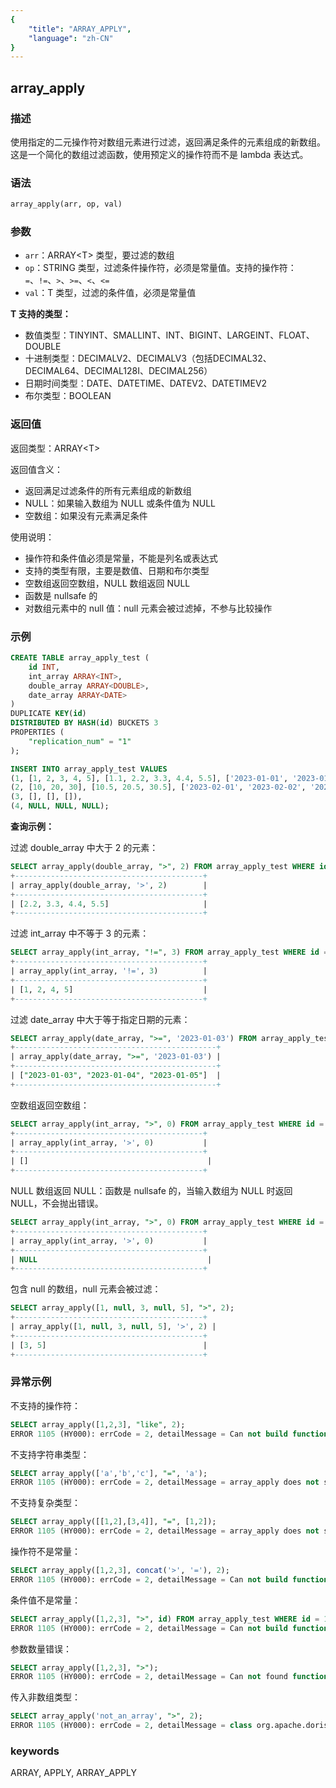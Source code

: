 ```yaml
---
{
    "title": "ARRAY_APPLY",
    "language": "zh-CN"
}
---
```


## array_apply

<version since="1.2.3">


</version>

### 描述

使用指定的二元操作符对数组元素进行过滤，返回满足条件的元素组成的新数组。这是一个简化的数组过滤函数，使用预定义的操作符而不是 lambda 表达式。

### 语法

```sql
array_apply(arr, op, val)
```

### 参数

- `arr`：ARRAY\<T> 类型，要过滤的数组
- `op`：STRING 类型，过滤条件操作符，必须是常量值。支持的操作符：`=`、`!=`、`>`、`>=`、`<`、`<=`
- `val`：T 类型，过滤的条件值，必须是常量值

**T 支持的类型：**
- 数值类型：TINYINT、SMALLINT、INT、BIGINT、LARGEINT、FLOAT、DOUBLE
- 十进制类型：DECIMALV2、DECIMALV3（包括DECIMAL32、DECIMAL64、DECIMAL128I、DECIMAL256）
- 日期时间类型：DATE、DATETIME、DATEV2、DATETIMEV2
- 布尔类型：BOOLEAN

### 返回值

返回类型：ARRAY\<T>

返回值含义：
- 返回满足过滤条件的所有元素组成的新数组
- NULL：如果输入数组为 NULL 或条件值为 NULL
- 空数组：如果没有元素满足条件

使用说明：
- 操作符和条件值必须是常量，不能是列名或表达式
- 支持的类型有限，主要是数值、日期和布尔类型
- 空数组返回空数组，NULL 数组返回 NULL
- 函数是 nullsafe 的
- 对数组元素中的 null 值：null 元素会被过滤掉，不参与比较操作

### 示例

```sql
CREATE TABLE array_apply_test (
    id INT,
    int_array ARRAY<INT>,
    double_array ARRAY<DOUBLE>,
    date_array ARRAY<DATE>
)
DUPLICATE KEY(id)
DISTRIBUTED BY HASH(id) BUCKETS 3
PROPERTIES (
    "replication_num" = "1"
);

INSERT INTO array_apply_test VALUES
(1, [1, 2, 3, 4, 5], [1.1, 2.2, 3.3, 4.4, 5.5], ['2023-01-01', '2023-01-02', '2023-01-03', '2023-01-04', '2023-01-05']),
(2, [10, 20, 30], [10.5, 20.5, 30.5], ['2023-02-01', '2023-02-02', '2023-02-03']),
(3, [], [], []),
(4, NULL, NULL, NULL);
```

**查询示例：**

过滤 double_array 中大于 2 的元素：
```sql
SELECT array_apply(double_array, ">", 2) FROM array_apply_test WHERE id = 1;
+------------------------------------------+
| array_apply(double_array, '>', 2)        |
+------------------------------------------+
| [2.2, 3.3, 4.4, 5.5]                     |
+------------------------------------------+
```

过滤 int_array 中不等于 3 的元素：
```sql
SELECT array_apply(int_array, "!=", 3) FROM array_apply_test WHERE id = 1;
+------------------------------------------+
| array_apply(int_array, '!=', 3)          |
+------------------------------------------+
| [1, 2, 4, 5]                             |
+------------------------------------------+
```

过滤 date_array 中大于等于指定日期的元素：
```sql
SELECT array_apply(date_array, ">=", '2023-01-03') FROM array_apply_test WHERE id = 1;
+---------------------------------------------+
| array_apply(date_array, ">=", '2023-01-03') |
+---------------------------------------------+
| ["2023-01-03", "2023-01-04", "2023-01-05"]  |
+---------------------------------------------+
```

空数组返回空数组：
```sql
SELECT array_apply(int_array, ">", 0) FROM array_apply_test WHERE id = 3;
+------------------------------------------+
| array_apply(int_array, '>', 0)           |
+------------------------------------------+
| []                                        |
+------------------------------------------+
```

NULL 数组返回 NULL：函数是 nullsafe 的，当输入数组为 NULL 时返回 NULL，不会抛出错误。
```sql
SELECT array_apply(int_array, ">", 0) FROM array_apply_test WHERE id = 4;
+------------------------------------------+
| array_apply(int_array, '>', 0)           |
+------------------------------------------+
| NULL                                      |
+------------------------------------------+
```

包含 null 的数组，null 元素会被过滤：
```sql
SELECT array_apply([1, null, 3, null, 5], ">", 2);
+------------------------------------------+
| array_apply([1, null, 3, null, 5], '>', 2) |
+------------------------------------------+
| [3, 5]                                   |
+------------------------------------------+
```

### 异常示例

不支持的操作符：
```sql
SELECT array_apply([1,2,3], "like", 2);
ERROR 1105 (HY000): errCode = 2, detailMessage = Can not build function: 'array_apply', expression: array_apply([1, 2, 3], 'like', 2), array_apply(arr, op, val): op support =, >=, <=, >, <, !=, but we get like
```

不支持字符串类型：
```sql
SELECT array_apply(['a','b','c'], "=", 'a');
ERROR 1105 (HY000): errCode = 2, detailMessage = array_apply does not support type VARCHAR(1), expression is array_apply(['a', 'b', 'c'], '=', 'a')
```

不支持复杂类型：
```sql
SELECT array_apply([[1,2],[3,4]], "=", [1,2]);
ERROR 1105 (HY000): errCode = 2, detailMessage = array_apply does not support type ARRAY<TINYINT>, expression is array_apply([[1, 2], [3, 4]], '=', [1, 2])
```

操作符不是常量：
```sql
SELECT array_apply([1,2,3], concat('>', '='), 2);
ERROR 1105 (HY000): errCode = 2, detailMessage = Can not build function: 'array_apply', expression: array_apply([1, 2, 3], concat('>', '='), 2), array_apply(arr, op, val): op support const value only.
```

条件值不是常量：
```sql
SELECT array_apply([1,2,3], ">", id) FROM array_apply_test WHERE id = 1;
ERROR 1105 (HY000): errCode = 2, detailMessage = Can not build function: 'array_apply', expression: array_apply([1, 2, 3], '>', id), array_apply(arr, op, val): val support const value only.
```

参数数量错误：
```sql
SELECT array_apply([1,2,3], ">");
ERROR 1105 (HY000): errCode = 2, detailMessage = Can not found function 'array_apply' which has 2 arity. Candidate functions are: [array_apply(Expression, Expression, Expression)]
```

传入非数组类型：
```sql
SELECT array_apply('not_an_array', ">", 2);
ERROR 1105 (HY000): errCode = 2, detailMessage = class org.apache.doris.nereids.types.VarcharType cannot be cast to class org.apache.doris.nereids.types.ArrayType (org.apache.doris.nereids.types.VarcharType and org.apache.doris.nereids.types.ArrayType are in unnamed module of loader 'app')
```

### keywords

ARRAY, APPLY, ARRAY_APPLY 